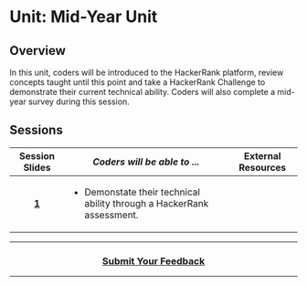 
# Unit: Mid-Year Unit

## Overview
 In this unit, coders will be introduced to the HackerRank platform, review concepts taught until this point and take a HackerRank Challenge to demonstrate their current technical ability. Coders will also complete a mid-year survey during this session.
## Sessions 
|Session Slides|*Coders will be able to ...*|External Resources
|:-------:|-------|:-------:|
|[**1**](https://docs.google.com/presentation/d/1LoWDjn62d5nMJ1glplmRn27XTOq9yPxHJ22pPinqT5c/edit#slide=id.g36f3732b7b_0_1)|<ul><li>Demonstate their technical ability through a HackerRank assessment.</li></ul>||

----
<h3 align="center"><a href="https://docs.google.com/forms/d/e/1FAIpQLSeLpI-m6UKvIxk97F8R1iidFRaYXJ3dfcUuIjx2Pz0WMfO1SA/viewform">Submit Your Feedback</a>  </h3>

----
